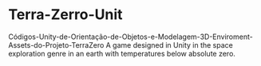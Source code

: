 # Terra-Zerro-Unit
Códigos-Unity-de-Orientação-de-Objetos-e-Modelagem-3D-Enviroment-Assets-do-Projeto-TerraZero
A game designed in Unity in the space exploration genre in an earth with temperatures below absolute zero.

